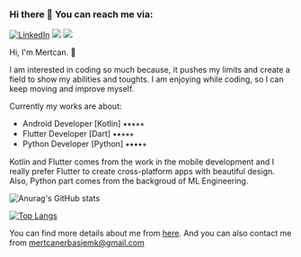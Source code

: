 ### Hi there 👋 You can reach me via:

[![LinkedIn](https://img.shields.io/badge/linkedin-%230077B5.svg?&style=for-the-badge&logo=linkedin&logoColor=white)](https://www.linkedin.com/in/mertcan-erbaşi-46a554108/)
<a href="mailto:mertcanerbasiemk@gmail.com?"><img src="https://img.shields.io/badge/gmail-%23DD0031.svg?&style=for-the-badge&logo=gmail&logoColor=white"/></a>
<a href="https://mertcanerbasi.github.io/en"><img src="https://img.shields.io/badge/portfolio-%23DD0031.svg?&style=for-the-badge&logo=webflow&logoColor=white"/></a>



Hi, I'm Mertcan. 👋


I am interested in coding so much because, it pushes my limits and create a field to show my abilities and toughts. I am enjoying while coding, so I can keep 
moving and improve myself.

Currently my works are about:

  - Android Developer [Kotlin] ⭑⭑⭒⭒⭒
  - Flutter Developer [Dart] ⭑⭑⭒⭒⭒
  - Python Developer [Python] ⭑⭑⭑⭑⭒

Kotlin and Flutter comes from the work in the mobile development and I really prefer Flutter to create cross-platform apps with beautiful design. Also, Python part comes from the backgroud of ML Engineering.



![Anurag's GitHub stats](https://github-readme-stats.vercel.app/api?username=mertcanerbasi&hide=issues,stars&show_icons=true&include_all_commits=true&theme=radical)
  
  
  
[![Top Langs](https://github-readme-stats.vercel.app/api/top-langs/?username=mertcanerbasi&langs_count=3&theme=radical)](https://github.com/anuraghazra/github-readme-stats)


You can find more details about me from [here](https://mercoski.github.io/en). And you can also contact me from mertcanerbasiemk@gmail.com
